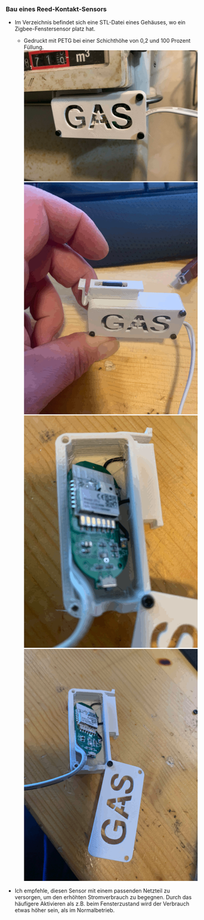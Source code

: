 ### Bau eines Reed-Kontakt-Sensors
- Im Verzeichnis befindet sich eine STL-Datei eines Gehäuses, wo ein Zigbee-Fenstersensor platz hat.
   - Gedruckt mit PETG bei einer Schichthöhe von 0,2 und 100 Prozent Füllung. 
    ![pics\2023-02-04_16-59-06_903.gif](/pics/2023-02-04_16-59-06_903.gif)
    ![pics\2023-02-17_14-21-54_173.gif](/pics/2023-02-17_14-21-54_173.gif)
    ![pics\2023-02-17_14-22-52_338.gif](/pics/2023-02-17_14-22-52_338.gif)
    ![pics\2023-02-17_14-22-59_258.gif](/pics/2023-02-17_14-22-59_258.gif)

- Ich empfehle, diesen Sensor mit einem passenden Netzteil zu versorgen, um den erhöhten Stromverbrauch zu begegnen. Durch das häufigere Aktivieren als z.B. beim Fensterzustand wird der Verbrauch etwas höher sein, als im Normalbetrieb.
